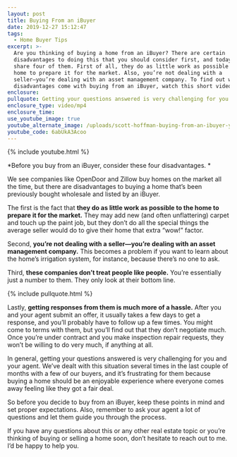 ```yaml
---
layout: post
title: Buying From an iBuyer
date: 2019-12-27 15:12:47
tags:
  - Home Buyer Tips
excerpt: >-
  Are you thinking of buying a home from an iBuyer? There are certain
  disadvantages to doing this that you should consider first, and today I’ll
  share four of them. First of all, they do as little work as possible to the
  home to prepare it for the market. Also, you’re not dealing with a
  seller—you’re dealing with an asset management company. To find out what other
  disadvantages come with buying from an iBuyer, watch this short video.
enclosure:
pullquote: Getting your questions answered is very challenging for you and your agent.
enclosure_type: video/mp4
enclosure_time:
use_youtube_image: true
youtube_alternate_image: /uploads/scott-hoffman-buying-from-an-ibuyer-youtube.jpg
youtube_code: 6abUkA3Acoo
---
```


{% include youtube.html %}

\*Before you buy from an iBuyer, consider these four disadvantages. \*

We see companies like OpenDoor and Zillow buy homes on the market all the time, but there are disadvantages to buying a home that’s been previously bought wholesale and listed by an iBuyer.&nbsp;&nbsp;

The first is the fact that **they do as little work as possible to the home to prepare it for the market.** They may add new (and often unflattering) carpet and touch up the paint job, but they don’t do all the special things the average seller would do to give their home that extra “wow\!” factor.&nbsp;

Second, **you’re not dealing with a seller—you’re dealing with an asset management company.** This becomes a problem if you want to learn about the home’s irrigation system, for instance, because there’s no one to ask.&nbsp;

Third, **these companies don’t treat people like people.** You’re essentially just a number to them. They only look at their bottom line.&nbsp;

{% include pullquote.html %}

Lastly, **getting responses from them is much more of a hassle.** After you and your agent submit an offer, it usually takes a few days to get a response, and you’ll probably have to follow up a few times. You might come to terms with them, but you’ll find out that they don’t negotiate much. Once you’re under contract and you make inspection repair requests, they won’t be willing to do very much, if anything at all.&nbsp;

In general, getting your questions answered is very challenging for you and your agent. We’ve dealt with this situation several times in the last couple of months with a few of our buyers, and it’s frustrating for them because buying a home should be an enjoyable experience where everyone comes away feeling like they got a fair deal.&nbsp;

So before you decide to buy from an iBuyer, keep these points in mind and set proper expectations. Also, remember to ask your agent a lot of questions and let them guide you through the process.&nbsp;

If you have any questions about this or any other real estate topic or you’re thinking of buying or selling a home soon, don’t hesitate to reach out to me. I’d be happy to help you.

&nbsp;